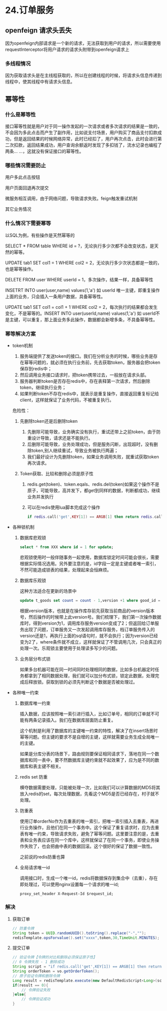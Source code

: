 # 24.订单服务

## openfeign 请求头丢失

因为openfeign内部请求是一个新的请求，无法获取到用户的请求，所以需要使用requestInterceptor将用户请求的请求头附带到openfeign请求上

### 多线程情况

因为获取请求头是在主线程获取的，所以在创建线程的时候，将请求头信息传递到线程中，使其线程中有请求头信息。

## 幂等性

### 什么是幂等性

接口幂等性就是用户对于同一操作发起的一次请求或者多次请求的结果是一致的，不会因为多此点击而产生了副作用，比如说支付场景，用户购买了商品支付扣款成功，但是返回结果的时候网络异常，此时已经扣了，用户再次点击，此时会进行第二次扣款，返回结果成功，用户查询余额返时发现了多扣钱了，流水记录也编程了两条... ...，这就没有保证接口的幂等性。

### 哪些情况需要防止

用户多此点击按钮

用户页面回退再次提交

微服务相互调用，由于网络问题，导致请求失败。feign触发重试机制

其它业务情况

### 什么情况下需要幂等

以SQL为例，有些操作是天然幂等的

SELECT * FROM table WHERE id = ?，无论执行多少次都不会改变状态，是天然的幂等。

UPDATE tab1 SET col1 = 1 WHERE col2 = 2，无论执行多少次状态都是一致的，也是幂等操作。

DELETE FROM user WHERE userId = 1，多次操作，结果一样，具备幂等性

INSETRT INTO user(user,name) values(1,'a') 如 userId 唯一主键，即重复操作上面的业务，只会插入一条用户数据，具备幂等性。

UPDATE tab1 SET col1 = col1 + 1 WHERE col2 = 2，每次执行的结果都会发生变化，不是幂等的。INSERT INTO user(userId,name) values(1,'a') 如 userId不是主键，可以重复，那上面业务多此操作，数据都会新增多条，不具备幂等性。

### 幂等解决方案

- token机制

  1. 服务端提供了发送token的接口。我们在分析业务的时候，哪些业务是存在幂等问题的，就必须在执行业务前，先去获取token，服务器会把token保存到redis中；
  2. 然后调用业务接口请求时，把token携带过去，一般放在请求头部。
  3. 服务器判断token是否存在redis中，存在表释第一次请求，然后删除token，继续执行业务；
  4. 如果判断token不存在redis中，就表示是重复操作，直接返回重复标记给client，这样就保证了业务代码，不被重复执行。

  危险性：

  1. 先删除token还是后删除token

     1. 先删除可能导致，业务确实没有执行，重试还带上之前token，由于防重设计导致，请求还是不能执行。
     2. 后删除可能导致，业务处理成功，但是服务闪断，出现超时，没有删除token,别人继续重试，导致业务被执行两遍；
     3. 我们最好设计为先删除token，如果业务调用失败，就重试获取token再次请求。

  2. Token获取、比较和删除必须是原子性

     1. redis.get(token)、token.eqals、redis.del(token)如果这个操作不是原子，可能导致，高并发下，都get到同样的数据，判断都成功，继续业务并发执行

     2. 可以在redis使用lua脚本完成这个操作

        ```lua
        if redis.call('get',KEY[1]) == ARGB[1] then return redis.call('del',KEY[1]) else return 0 end
        ```

        

- 各种锁机制

  1. 数据库悲观锁

     ```sql
     select * from XXX where id = 1 for update;
     ```

     悲观锁使用时一般伴随事务一起使用，数据库锁定时间可能会很长，需要根据实际情况选用。另外要注意的是，id字段一定是主键或者唯一索引，不然可能造成锁表的结果，处理起来会恒麻烦。

  2. 数据库乐观锁

     这种方法适合在更新的场景中

     ```sql
     update t_goods set count = count - 1,version +1 where good_id = 2 AND version = 1;
     ```

     根据version版本，也就是在操作库存前先获取当前商品的version版本号，然后操作的时候带上此version号。我们梳理下，我们第一次操作数据库时，得到version为1，调用库存服务version变成了2；但返回给订单服务出现了问题，订单服务又一次发起调用库存服务，档订单服务传入的version还是1，再执行上面的sql语句时，就不会执行；因为version已经变为2了，where条件就不成立，这样就保证了不管调用几次，只会真正的处理一次。乐观锁主要使用于处理读多写少的问题。

  3. 业务层分布式锁

     如果多台机器可能在同一时间同时处理相同的数据，比如多台机器定时任务都拿到了相同数据处理，我们就可以加分布式锁，锁定此数据，处理完成后释放锁。获取到锁的必须先判断这个数据是否被处理过。

- 各种唯一约束

  1. 数据库唯一约束

     插入数据，应该按照唯一索引进行插入，比如订单号，相同的订单就不可能有两条记录插入。我们在数据库层面防止重复。

     这个机制是利用了数据库的主键唯一约束的特性，解决了在insert场景时幂等问题。但主键的要求不是自增的主键，这样就需要业务生成全局唯一的主键。

     如果是分库分表的场景下，路由规则要保证相同请求下，落地在同一个数据库和同一表中，要不然数据库主键约束就不起效果了，应为是不同的数据库和表主键不相关。

  2. redis set 防重

     横夺数据需要处理，只能被处理一次，比如我们可以计算数据的MD5将其放入redis的set，每次处理数据，先看这个MD5是否已经存在，村子就不处理。

  3. 防重表

     使用订单orderNo作为去重表的唯一索引，把唯一索引插入去重表，再进行业务操作，且他们在同一个事务中。这个保证了重复请求时，应为去重表有唯一约束，导致请求失败，避免了幂等问题。这里要注意的是，去重表和业务表应该在同一个库中，这样就保证了在同一个事务，即使业务操作失败了，也会把曲中表的数据回滚。这个很好的保证了数据一致性。

     之前说的redis防重也算

  5. 全局请求唯一id

     调用接口时，生成一个唯一id，redis将数据保存到集合中（去重），存在即处理过，可以使用nginx设置每一个请求的唯一id;

     ```shell
     proxy_set_header X-Request-Id $request_id;
     ```

### 解决

1. 获取订单

   ```java
   // 防重令牌
   String token = UUID.randomUUID().toString().replace("-","");
   redisTemplate.opsForvalue().set("xxxx",token,30,TimeUnit.MINUTES);
   ```

2. 提交订单

   ```java
   // 验证令牌【令牌的对比和删除必须保证原子性】
   // 0 令牌失败 - 1 删除成功
   String script = "if redis.call('get',KEY[1]) == ARGB[1] then return redis.call('del',KEY[1]) else return 0 end";
   String orderToken = vo.getOrderToken();
   // 原子验证令牌和删除令牌
   Long result = redisTemplate.execute(new DefaultRedisScript<Long>(script,Long.class),Arrays.asList("xxxx"),orderToken);
   if(result == 0){
       // 令牌验证失败
   }else{
       // 令牌验证成功
   }
   ```

   

